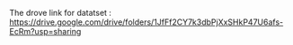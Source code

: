 
The drove link for datatset : https://drive.google.com/drive/folders/1JfFf2CY7k3dbPjXxSHkP47U6afs-EcRm?usp=sharing
